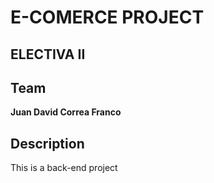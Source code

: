 # E-COMERCE PROJECT

## ELECTIVA II

## Team

__Juan David Correa Franco__

## Description

This is a back-end project